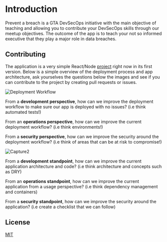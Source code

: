 # Introduction

Prevent a breach is a GTA DevSecOps initiative with the main objective of teaching and allowing you to contribute your DevSecOps skills through our meetup objectives. The outcome of the app is to teach your not so informed executive that they play a major role in data breaches.

## Contributing

The application is a very simple React/Node [project](https://databreach-checker.herokuapp.com/) right now in its first version. Below is a simple overview of the deployment process and app architecture, ask yourselves the questions below the images and see if you can contribute to the project by creating pull requests or issues.

![Deployment Workflow](https://user-images.githubusercontent.com/32272146/82715228-2c2a8900-9c60-11ea-8a6d-c9da164abb0f.PNG)

From a **development perspective**, how can we improve the deployment workflow to make sure our app is deployed with no issues? (i.e think automated tests!)

From an **operations perspective**, how can we improve the current deployment workflow? (i.e think environments!)

From a **security perspective**, how can we improve the security around the deployment workflow? (i.e think of areas that can be at risk to compromise!)

![Capture2](https://user-images.githubusercontent.com/32272146/82715584-d35bf000-9c61-11ea-8e21-95ebe618b14e.PNG)

From a **development standpoint**, how can we improve the current application architecture and code? (i.e think architecture and concepts such as DRY)

From an **operations standpoint**, how can we improve the current application from a usage perspective? (i.e think dependency management and containers)

From a **security standpoint**, how can we improve the security around the application? (i.e create a checklist that we can follow)

## License

[MIT](https://choosealicense.com/licenses/mit/)
